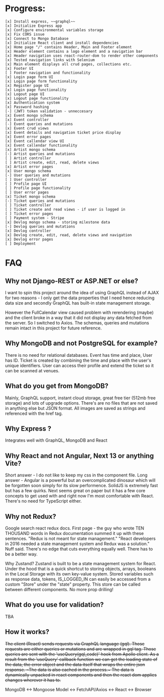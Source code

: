 # Progress:

    [x] Install express, ~~graphql~~
    [x] Initialize Express app
    [x] Configure environmental variables storage
    [x] Fix CORS issue
    [x] Connect to Mongo Database
    [x] Initialize React client and install dependencies
    [x] Home page "/" contains Header, Main and Footer element
    [x] Header element contains a logo element and a navigation bar
    [x] Header navigation uses react-router-dom to render other components
    [x] Tested navigation links with Selenium
    [x] Main element displays all crud pages, collections etc.
    [x] Footer UI
    [ ] Footer navigation and functionality
    [x] Login page form UI
    [x] Login page form functionality
    [x] Register page UI
    [x] Login page functionality
    [x] Logout page UI
    [x] Logout page functionality
    [x] Authentication system
    [x] Password hashing
    [-] (JWT) token validation - unneccesary
    [x] Event mongo schema
    [x] Event controller
    [-] Event queries and mutations
    [x] Event crud views
    [x] Event details and navigation ticket price display
    [x] Event error pages
    [x] Event callendar view UI
    [x] Event callendar functionality
    [x] Artist mongo schema
    [-] Artist queries and mutations
    [ ] Artist controller
    [ ] Artist create, edit, read, delete views
    [x] Artist error pages
    [x] User mongo schema
    [-] User queries and mutations
    [ ] User controller
    [ ] Profile page UI
    [ ] Profile page functionality
    [ ] User error pages
    [x] Ticket mongo schema
    [-] Ticket queries and mutations
    [ ] Ticket controller
    [ ] Ticket create and read views - if user is logged in
    [ ] Ticket error pages
    [ ] Payment system - Stripe
    [x] Devlog mongo schema - storing milestone data
    [-] Devlog queries and mutations
    [x] Devlog controller
    [x] Devlog create, edit, read, delete views and navigation
    [x] Devlog error pages
    [ ] Deployment


# FAQ

## Why not Django-REST or ASP.NET or else?

I want to spin this project around the idea of using GraphQL instead of AJAX for two reasons -
I only get the data properties that I need hence reducing data size and secondly GraphQL has built-in state
management storage.

However the FullCalendar view caused problem with rerendering (maybe) and the client broke in a way that it did not display any data fetched from the server. 
So I switched to Axios. The schemas, queries and mutations remain intact in this project for future reference.

## Why MongoDB and not PostgreSQL for example?

There is no need for relational databases. Event has time and place, User has ID. Ticket is created by combining the time and place with the user's unique identifiers. User can access their profile and extend the ticket so it can be scanned at venues.

## What do you get from MongoDB?

Mainly, GraphQL support, instant cloud storage, great free tier (512mb free storage) and lots of upgrade options.
There's are no files that are not saved in anything else but JSON format. All images are saved as strings and referenced with the href tag.

## Why Express ?

Integrates well with GraphQL, MongoDB and React

## Why React and not Angular, Next 13 or anything Vite?

Short answer - I do not like to keep my css in the component file. Long answer - Angular is a powerful
but an overcomplicated dinosaur which will be forgotten soon simply for its slow performence. SolidJS is extremely
fast but has a few quirks. Next seems great on paper but it has a few core concepts to get used with and right now
I'm most comfortable with React. There's no need for TypeScript either.

## Why not Redux?

Google search react redux docs. First page - the guy who wrote TEN THOUSAND words in Redux documentation
summed it up with these sentences.
"Redux is not meant for state management."
"React developers in 2016 needed a state management system and Redux was a solution."
Nuff said. There's no edge that cuts everything equally well.
There has to be a better way.

Why Zustand?
Zustand is built to be a state management system for React.
Under the hood that is a quick shortcut to storing objects, arrays, booleans in the Local Storage with its own key-value system.
Stored variables such as response data, tokens, IS_LOGGED_IN can easily be accessed from a custom "Store" under the "state" property.
This store can be called between different components.
No more prop drilling!

## What do you use for validation? 
TBA

## How it works?

~~The client (React) sends requests via GraphQL language (gql). Those requests are either queries or mutations and are wrapped in gql tag.
Those queries are sent with the 'useQuery(gql_code)' hook from Apollo client.
As a result from the 'useQuery' callback function we can get the loading state of the data, the error object and the data itself that wraps the
entire json response. ~The data is also cached in the process.~ The data is dynamically unpacked in react components and then
the react dom applies changes wherever it has to.~~

MongoDB <-> Mongoose Model <-> FetchAPI/Axios <-> React <-> Browser
